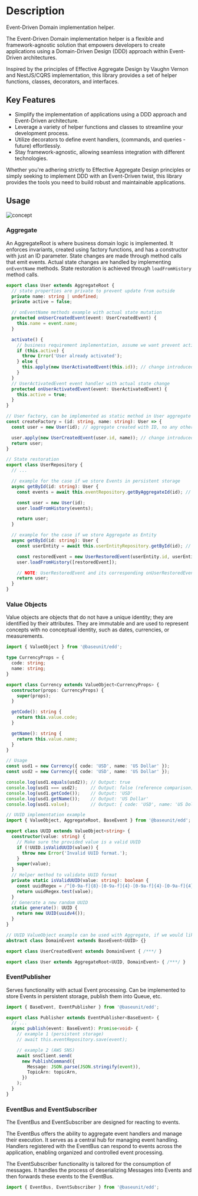 # Description

Event-Driven Domain implementation helper.

The Event-Driven Domain implementation helper is a flexible and framework-agnostic solution that empowers developers to create applications using a Domain-Driven Design (DDD) approach within Event-Driven architectures.

Inspired by the principles of Effective Aggregate Design by Vaughn Vernon and NestJS/CQRS implementation, this library provides a set of helper functions, classes, decorators, and interfaces.

## Key Features

- Simplify the implementation of applications using a DDD approach and Event-Driven architecture.
- Leverage a variety of helper functions and classes to streamline your development process.
- Utilize decorators to define event handlers, (commands, and queries - future) effortlessly.
- Stay framework-agnostic, allowing seamless integration with different technologies.

Whether you're adhering strictly to Effective Aggregate Design principles or simply seeking to implement DDD with an Event-Driven twist, this library provides the tools you need to build robust and maintainable applications.

## Usage

![concept](./notes/edd-main.svg "concept")

### Aggregate

An AggregateRoot is where business domain logic is implemented. It enforces invariants, created using factory functions, and has a constructor with just an ID parameter. State changes are made through method calls that emit events. Actual state changes are handled by implementing `onEventName` methods. State restoration is achieved through `loadFromHistory` method calls.

```typescript
export class User extends AggregateRoot {
  // state properties are private to prevent update from outside
  private name: string | undefined;
  private active = false;

  // onEventName methods example with actual state mutation
  protected onUserCreatedEvent(event: UserCreatedEvent) {
    this.name = event.name;
  }

  activate() {
    // business requirement implementation, assume we want prevent activation if the User is already active
    if (this.active) {
      throw Error('User already activated');
    } else {
      this.apply(new UserActivatedEvent(this.id)); // change introduced via Event
    }
  }
  // UserActivatedEvent event handler with actual state change
  protected onUserActivatedEvent(event: UserActivatedEvent) {
    this.active = true;
  }
}
```

```typescript
// User factory, can be implemented as static method in User aggregate
const createFactory = (id: string, name: string): User => {
  const user = new User(id); // aggregate created with ID, no any other state related prop are passed

  user.apply(new UserCreatedEvent(user.id, name)); // change introduced via Event without any specific requirements
  return user;
}
```

```typescript
// State restoration
export class UserRepository {
  // ...

  // example for the case if we store Events in persistent storage
  async getById(id: string): User {
    const events = await this.eventRepository.getByAggregateId(id); // returns array of Events

    const user = new User(id);
    user.loadFromHistory(events);

    return user;
  }

  // example for the case if we store Aggregate as Entity
  async getById(id: string): User {
    const userEntity = await this.userEntityRepository.getById(id); // returns UserEntity record

    const restoredEvent = new UserRestoredEvent(userEntity.id, userEntity.name, userEntity.active);
    user.loadFromHistory([restoredEvent]);

    // NOTE: UserRestoredEvent and its corresponding onUserRestoredEvent must be implemented for User aggregate
    return user;
  }
}
```

### Value Objects

Value objects are objects that do not have a unique identity; they are identified by their attributes. They are immutable and are used to represent concepts with no conceptual identity, such as dates, currencies, or measurements.

```typescript
import { ValueObject } from '@baseunit/edd';

type CurrencyProps = {
  code: string;
  name: string;
}

export class Currency extends ValueObject<CurrencyProps> {
  constructor(props: CurrencyProps) {
    super(props);
  }

  getCode(): string {
    return this.value.code;
  }

  getName(): string {
    return this.value.name;
  }
}

// Usage
const usd1 = new Currency({ code: 'USD', name: 'US Dollar' });
const usd2 = new Currency({ code: 'USD', name: 'US Dollar' });

console.log(usd1.equals(usd2)); // Output: true
console.log(usd1 === usd2);     // Output: false (reference comparison)
console.log(usd1.getCode());    // Output: 'USD'
console.log(usd1.getName());    // Output: 'US Dollar'
console.log(usd1.value);        // Output: { code: 'USD', name: 'US Dollar' }
```

```typescript
// UUID implementation example
import { ValueObject, AggregateRoot, BaseEvent } from '@baseunit/edd';

export class UUID extends ValueObject<string> {
  constructor(value: string) {
    // Make sure the provided value is a valid UUID
    if (!UUID.isValidUUID(value)) {
      throw new Error('Invalid UUID format.');
    }
    super(value);
  }
  // Helper method to validate UUID format
  private static isValidUUID(value: string): boolean {
    const uuidRegex = /^[0-9a-f]{8}-[0-9a-f]{4}-[0-9a-f]{4}-[0-9a-f]{4}-[0-9a-f]{12}$/i;
    return uuidRegex.test(value);
  }
  // Generate a new random UUID
  static generate(): UUID {
    return new UUID(uuidv4());
  }
}
```

```typescript
// UUID ValueObject example can be used with Aggregate, if we would like to have Aggregate with non string id type
abstract class DomainEvent extends BaseEvent<UUID> {}

export class UserCreatedEvent extends DomainEvent { /***/ }

export class User extends AggregateRoot<UUID, DomainEvent> { /***/ }
```

### EventPublisher

Serves functionality with actual Event processing. Can be implemented to store Events in persistent storage, publish them into Queue, etc.

```typescript
import { BaseEvent, EventPublisher } from '@baseunit/edd';

export class Publisher extends EventPublisher<BaseEvent> {
  // ...
  async publish(event: BaseEvent): Promise<void> {
    // example 1 (persistent storage)
    // await this.eventRepository.save(event);

    // example 2 (AWS SNS)
    await snsClient.send(
      new PublishCommand({
        Message: JSON.parse(JSON.stringify(event)),
        TopicArn: topicArn,
      })
    );
  }
}
```

### EventBus and EventSubscriber

The EventBus and EventSubscriber are designed for reacting to events.

The EventBus offers the ability to aggregate event handlers and manage their execution. It serves as a central hub for managing event handling. Handlers registered with the EventBus can respond to events across the application, enabling organized and controlled event processing.

The EventSubscriber functionality is tailored for the consumption of messages. It handles the process of deserializing Messages into Events and then forwards these events to the EventBus.

```typescript
import { EventBus, EventSubscriber } from '@baseunit/edd';
```